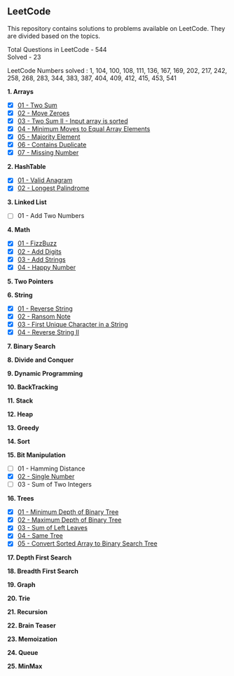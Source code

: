 ## LeetCode
This repository contains solutions to problems available on LeetCode. 
They are divided based on the topics.

Total Questions in LeetCode - 544  
Solved - 23

LeetCode Numbers solved : 1, 104, 100, 108, 111, 136, 167, 169, 202, 217, 242, 258, 268, 283, 
344, 383, 387, 404, 409, 412, 415, 453, 541

**1. Arrays**
- [X] [01 - Two Sum](../master/src/com/deepak/leetcode/Arrays/Problem_01.java)
- [X] [02 - Move Zeroes](../master/src/com/deepak/leetcode/Arrays/Problem_02.java)
- [X] [03 - Two Sum II - Input array is sorted](../master/src/com/deepak/leetcode/Arrays/Problem_03.java)
- [X] [04 - Minimum Moves to Equal Array Elements](../master/src/com/deepak/leetcode/Arrays/Problem_04.java)
- [X] [05 - Majority Element](../master/src/com/deepak/leetcode/Arrays/Problem_05.java)
- [X] [06 - Contains Duplicate](../master/src/com/deepak/leetcode/Arrays/Problem_06.java)
- [X] [07 - Missing Number](../master/src/com/deepak/leetcode/Arrays/Problem_07.java)

**2. HashTable**
- [X] [01 - Valid Anagram](../master/src/com/deepak/leetcode/HashTable/Problem_01.java)
- [X] [02 - Longest Palindrome](../master/src/com/deepak/leetcode/HashTable/Problem_02.java)

**3. Linked List**
- [ ] 01 - Add Two Numbers

**4. Math**
- [X] [01 - FizzBuzz](../master/src/com/deepak/leetcode/Math/Problem_01.java)
- [X] [02 - Add Digits](../master/src/com/deepak/leetcode/Math/Problem_02.java)
- [X] [03 - Add Strings](../master/src/com/deepak/leetcode/Math/Problem_03.java)
- [X] [04 - Happy Number](../master/src/com/deepak/leetcode/Math/Problem_04.java)

**5. Two Pointers**

**6. String**
- [X] [01 - Reverse String](../master/src/com/deepak/leetcode/Strings/Problem_01.java)
- [X] [02 - Ransom Note](../master/src/com/deepak/leetcode/Strings/Problem_02.java)
- [X] [03 - First Unique Character in a String](../master/src/com/deepak/leetcode/Strings/Problem_03.java)
- [X] [04 - Reverse String II](../master/src/com/deepak/leetcode/Strings/Problem_04.java)

**7. Binary Search**

**8. Divide and Conquer**

**9. Dynamic Programming**

**10. BackTracking**

**11. Stack**

**12. Heap**

**13. Greedy**

**14. Sort**

**15. Bit Manipulation**
- [ ] 01 - Hamming Distance
- [X] [02 - Single Number](../master/src/com/deepak/leetcode/BitManipulation/Problem_02.java)
- [ ] 03 - Sum of Two Integers

**16. Trees**
- [X] [01 - Minimum Depth of Binary Tree](../master/src/com/deepak/leetcode/Trees/Problem_01.java)
- [X] [02 - Maximum Depth of Binary Tree](../master/src/com/deepak/leetcode/Trees/Problem_02.java)
- [X] [03 - Sum of Left Leaves](../master/src/com/deepak/leetcode/Trees/Problem_03.java)
- [X] [04 - Same Tree](../master/src/com/deepak/leetcode/Trees/Problem_04.java)
- [X] [05 - Convert Sorted Array to Binary Search Tree](../master/src/com/deepak/leetcode/Trees/Problem_05.java)

**17. Depth First Search**

**18. Breadth First Search**

**19. Graph**

**20. Trie**

**21. Recursion**

**22. Brain Teaser**

**23. Memoization**

**24. Queue**

**25. MinMax**
